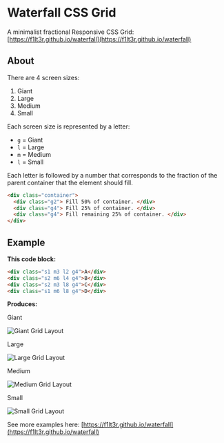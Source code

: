 # Waterfall CSS Grid

A minimalist fractional Responsive CSS Grid: [https://f1lt3r.github.io/waterfall](https://f1lt3r.github.io/waterfall)

## About

There are 4 screen sizes:

1. Giant
1. Large
1. Medium
1. Small

Each screen size is represented by a letter:

- `g` = Giant
- `l` = Large
- `m` = Medium
- `l` = Small

Each letter is followed by a number that corresponds to the fraction of the parent container that the element should fill.

```html
<div class="container">
  <div class="g2"> Fill 50% of container. </div>
  <div class="g4"> Fill 25% of container. </div>
  <div class="g4"> Fill remaining 25% of container. </div>
</div>

```




## Example

**This code block:**

```html
<div class="s1 m3 l2 g4">A</div>
<div class="s2 m6 l4 g4">B</div>
<div class="s2 m3 l8 g4">C</div>
<div class="s1 m6 l8 g4">D</div>
```

**Produces:**

Giant

![Giant Grid Layout](http://imgur.com/JHRwyPU.png)

Large

![Large Grid Layout](http://i.imgur.com/iQ8opoP.png)

Medium

![Medium Grid Layout](http://imgur.com/HYtla89.png)

Small

![Small Grid Layout](http://imgur.com/X5g5Ipn.png)


See more examples here:  [https://f1lt3r.github.io/waterfall](https://f1lt3r.github.io/waterfall)

